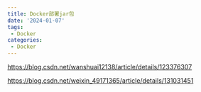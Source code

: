 ```yaml
---
title: Docker部署jar包
date: '2024-01-07'
tags:
 - Docker
categories: 
 - Docker
---
```





https://blog.csdn.net/wanshuai12138/article/details/123376307

https://blog.csdn.net/weixin_49171365/article/details/131031451